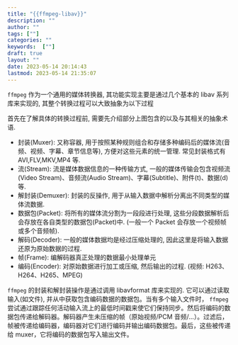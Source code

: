 ```yaml
---
title: "{{ffmpeg-libav}}"
description: ""
author: ""
tags: [""]
categories: ""
keywords:  [""]
draft: true
layout: ""
date: 2023-05-14 20:14:43
lastmod: 2023-05-14 21:35:07
---
```




`ffmpeg` 作为一个通用的媒体转换器, 其功能实现主要是通过几个基本的 libav 系列库来实现的, 其整个转换过程可以大致抽象为以下过程


首先在了解具体的转换过程前, 需要先介绍部分上图包含的以及与其相关的抽象术语.

- 封装(Muxer): 又称容器, 用于按照某种规则组合和存储多种编码后的媒体流(音频、视频、字幕、章节信息等), 方便对这些元素的统一管理. 常见封装格式有 AVI,FLV,MKV,MP4 等.
- 流(Stream): 流是媒体数据信息的一种传输方式, 一般的媒体传输会包含视频流(Video Stream)、音频流(Audio Stream)、字幕(Subtitle)、附件(t)、数据(d)等.
- 解封装(Demuxer): 封装的反操作, 用于从输入数据中解析分离出不同类型的媒体流数据.
- 数据包(Packet): 将所有的媒体流分割为一段段进行处理, 这些分段数据解析后会存放在各自类型的数据包(Packet)中. (一般一个 Packet 会存放一个视频帧或多个音频帧).
- 解码(Decoder): 一般的媒体数据均是经过压缩处理的, 因此这里是将输入数据还原为原始数据的过程.
- 帧(Frame): 编解码器真正处理的数据最小处理单元
- 编码(Encoder): 对原始数据进行加工或压缩, 然后输出的过程. (视频: H263、H264、H265、MPEG)


`ffmpeg` 的封装和解封装操作是通过调用 libavformat 库来实现的. 它可以通过读取输入(如文件), 并从中获取包含编码数据的数据包。当有多个输入文件时， `ffmpeg` 尝试通过跟踪任何活动输入流上的最低时间戳来使它们保持同步。然后将编码的数据包传递给解码器。解码器产生未压缩的帧（原始视频/PCM 音频/...）。过滤后，帧被传递给编码器，编码器对它们进行编码并输出编码数据包。最后，这些被传递给 muxer，它将编码的数据包写入输出文件。
